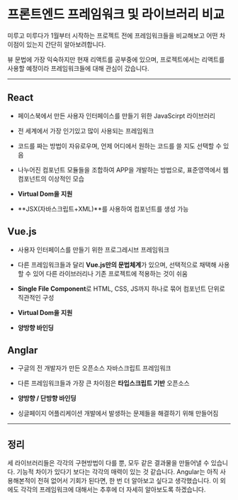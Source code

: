# 프론트엔드 프레임워크 및 라이브러리 비교

미루고 미루다가 1월부터 시작하는 프로젝트 전에 프레임워크들을 비교해보고 어떤 차이점이 있는지 간단히 알아보려합니다.

뷰 문법에 가장 익숙하지만 현재 리액트를 공부중에 있으며, 프로젝트에서는 리액트를 사용할 예정이라 프레임워크들에 대해 관심이 갔습니다.

</n>

---

## React

- 페이스북에서 만든 사용자 인터페이스를 만들기 위한 JavaScirpt 라이브러리
- 전 세계에서 가장 인기있고 많이 사용되는 프레임워크

- 코드를 짜는 방법이 자유로우며, 언제 어디에서 원하는 코드를 쓸 지도 선택할 수 있음

- 나누어진 컴포넌트 모듈들을 조합하여 APP을 개발하는 방법으로, 표준영역에서 웹 컴포넌트의 이상적인 모습

- **Virtual Dom을 지원**

- **JSX(자바스크립트+XML)**를 사용하여 컴포넌트를 생성 가능

</n>

## Vue.js

- 사용자 인터페이스를 만들기 위한 프로그레시브 프레임워크

- 다른 프레임워크들과 달리 **Vue.js만의 문법체계**가 있으며, 선택적으로 채택해 사용할 수 있어 다른 라이브러리나 기존 프로젝트에 적용하는 것이 쉬움

- **Single File Component**로 HTML, CSS, JS까지 하나로 묶어 컴포넌트 단위로 직관적인 구성

- **Virtual Dom을 지원**

- **양방향 바인딩**

</n>

## Anglar

- 구글의 전 개발자가 만든 오픈소스 자바스크립트 프레임워크
- 다른 프레임워크들과 가장 큰 차이점은 **타입스크립트 기반** 오픈소스

- **양방향 / 단방향 바인딩**
- 싱글페이지 어플리케이션 개발에서 발생하는 문제들을 해결하기 위해 만들어짐

</n>

---

## 정리

세 라이브러리들은 각각의 구현방법이 다를 뿐, 모두 같은 결과물을 만들어낼 수 있습니다. 기능적 차이가 있다기 보다는 각각의 매력이 있는 것 같습니다.
Angular는 아직 사용해본적이 전혀 없어서 기회가 된다면, 한 번 더 알아보고 싶다고 생각했습니다.
이 외에도 각각의 프레임워크에 대해서는 추후에 더 자세히 알아보도록 하겠습니다.
